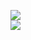 [![](https://img.shields.io/badge/Made%20With-Github%20Spray-lightgrey.svg?style=for-the-badge&logo=github)](https://github.com/Annihil/github-spray#22482)  
[![](https://i.imgur.com/2DrTn0Z.gif)](https://github.com/Annihil/github-spray)